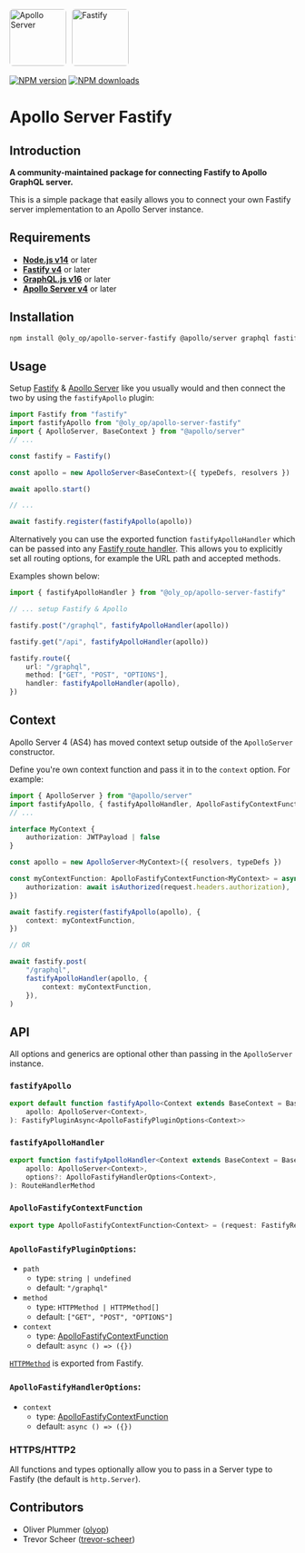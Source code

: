<a href='https://www.apollographql.com/'><img src='https://avatars.githubusercontent.com/u/17189275?s=200' style="border-radius: 6px; margin-right: 6px" height='100' alt='Apollo Server'></a>
<a href='https://www.fastify.io/'><img src='https://avatars.githubusercontent.com/u/24939410?s=200' style="border-radius: 6px" height='100' alt='Fastify'></a>

[![NPM version](https://badge.fury.io/js/@oly_op%2Fapollo-server-fastify.svg)](https://www.npmjs.com/package/@oly_op/apollo-server-fastify)
[![NPM downloads](https://img.shields.io/npm/dm/@oly_op/apollo-server-fastify.svg?style=flat)](https://www.npmjs.com/package/@oly_op/apollo-server-fastify)

# Apollo Server Fastify

## Introduction

**A community-maintained package for connecting Fastify to Apollo GraphQL server.**

This is a simple package that easily allows you to connect your own Fastify server implementation to an Apollo Server instance.

## **Requirements**

- **[Node.js v14](https://nodejs.org/)** or later
- **[Fastify v4](https://www.fastify.io/)** or later
- **[GraphQL.js v16](https://graphql.org/graphql-js/)** or later
- **[Apollo Server v4](https://www.apollographql.com/docs/apollo-server/)** or later

## **Installation**

```bash
npm install @oly_op/apollo-server-fastify @apollo/server graphql fastify
```

## **Usage**

Setup [Fastify](https://www.fastify.io/) & [Apollo Server](https://www.apollographql.com/docs/apollo-server/) like you usually would and then connect the two by using the `fastifyApollo` plugin:

```typescript
import Fastify from "fastify"
import fastifyApollo from "@oly_op/apollo-server-fastify"
import { ApolloServer, BaseContext } from "@apollo/server"
// ...

const fastify = Fastify()

const apollo = new ApolloServer<BaseContext>({ typeDefs, resolvers })

await apollo.start()

// ...

await fastify.register(fastifyApollo(apollo))
```

Alternatively you can use the exported function `fastifyApolloHandler` which can be passed into any [Fastify route handler](https://www.fastify.io/docs/latest/Reference/Routes/).
This allows you to explicitly set all routing options, for example the URL path and accepted methods.

Examples shown below:

```typescript
import { fastifyApolloHandler } from "@oly_op/apollo-server-fastify"

// ... setup Fastify & Apollo

fastify.post("/graphql", fastifyApolloHandler(apollo))

fastify.get("/api", fastifyApolloHandler(apollo))

fastify.route({
	url: "/graphql",
	method: ["GET", "POST", "OPTIONS"],
	handler: fastifyApolloHandler(apollo),
})
```

## **Context**

Apollo Server 4 (AS4) has moved context setup outside of the `ApolloServer` constructor.

Define you're own context function and pass it in to the `context` option. For example:

```typescript
import { ApolloServer } from "@apollo/server"
import fastifyApollo, { fastifyApolloHandler, ApolloFastifyContextFunction } from "@oly_op/apollo-server-fastify"
// ...

interface MyContext {
	authorization: JWTPayload | false
}

const apollo = new ApolloServer<MyContext>({ resolvers, typeDefs })

const myContextFunction: ApolloFastifyContextFunction<MyContext> = async request => ({
	authorization: await isAuthorized(request.headers.authorization),
})

await fastify.register(fastifyApollo(apollo), {
	context: myContextFunction,
})

// OR

await fastify.post(
	"/graphql",
	fastifyApolloHandler(apollo, {
		context: myContextFunction,
	}),
)
```

## **API**

All options and generics are optional other than passing in the `ApolloServer` instance.

### `fastifyApollo`

```typescript
export default function fastifyApollo<Context extends BaseContext = BaseContext>(
	apollo: ApolloServer<Context>,
): FastifyPluginAsync<ApolloFastifyPluginOptions<Context>>
```

### `fastifyApolloHandler`

```typescript
export function fastifyApolloHandler<Context extends BaseContext = BaseContext>(
	apollo: ApolloServer<Context>,
	options?: ApolloFastifyHandlerOptions<Context>,
): RouteHandlerMethod
```

### `ApolloFastifyContextFunction`

```typescript
export type ApolloFastifyContextFunction<Context> = (request: FastifyRequest, reply: FastifyReply) => Promise<Context>
```

### `ApolloFastifyPluginOptions`:

- `path`
  - type: `string | undefined`
  - default: `"/graphql"`
- `method`
  - type: `HTTPMethod | HTTPMethod[]`
  - default: `["GET", "POST", "OPTIONS"]`
- `context`
  - type: [ApolloFastifyContextFunction](#ApolloFastifyContextFunction)
  - default: `async () => ({})`

[`HTTPMethod`](https://www.fastify.io/docs/latest/Reference/TypeScript/#fastifyhttpmethods) is exported from Fastify.

### `ApolloFastifyHandlerOptions`:

- `context`
  - type: [ApolloFastifyContextFunction](#ApolloFastifyContextFunction)
  - default: `async () => ({})`

### HTTPS/HTTP2

All functions and types optionally allow you to pass in a Server type to Fastify (the default is `http.Server`).

## **Contributors**

- Oliver Plummer ([olyop](https://github.com/olyop))
- Trevor Scheer ([trevor-scheer](https://github.com/trevor-scheer))
